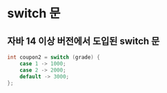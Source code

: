 # switch 문

## 자바 14 이상 버전에서 도입된 switch 문

```java
int coupon2 = switch (grade) {
    case 1 -> 1000;
    case 2 -> 2000;
    default -> 3000;
};
```